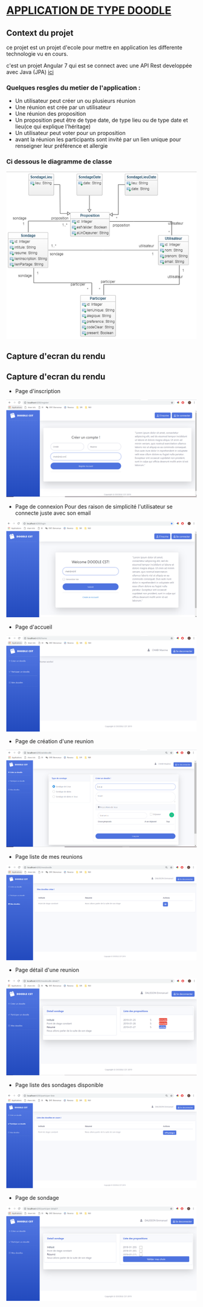 # [APPLICATION DE TYPE DOODLE](https://github.com/Constant23/Doodle-front)

## Context du projet 

ce projet est un projet d'ecole pour mettre en application les differente technologie vu en cours. 

c'est un projet Angular 7 qui est se connect avec une API Rest developpée avec Java (JPA) [ici](https://github.com/Constant23/tpjpa2019sir)

### Quelques resgles du metier de l'application :

-   Un utilisateur peut créer un ou plusieurs réunion
-   Une réunion est crée par un utilisateur
-   Une réunion des proposition
-   Un proposition peut être de type date, de type lieu ou de type date et lieu(ce qui explique l'héritage)
-   Un utilisateur peut voter pour un proposition
-   avant la réunion les participants sont invité par un lien unique pour renseigner leur préférence et allergie

### Ci dessous le diagramme de classe 

[![SB Admin 2 Preview](https://github.com/Constant23/Doodle-front/blob/master/src/assets/capture/DC.PNG)](https://github.com/Constant23/Doodle-front/blob/master/src/assets/capture/DC.PNG)

## Capture d'ecran du rendu 


## Capture d'ecran du rendu 
-   Page d'inscription 

[![](https://github.com/Constant23/Doodle-front/blob/master/src/assets/capture/1.PNG)](https://github.com/Constant23/Doodle-front/blob/master/src/assets/capture/1.PNG)

-   Page de connexion 
Pour des raison de simplicité l'utilisateur se connecte juste avec son email

[![](https://github.com/Constant23/Doodle-front/blob/master/src/assets/capture/2.PNG)](https://github.com/Constant23/Doodle-front/blob/master/src/assets/capture/2.PNG)

-   Page d'accueil

[![](https://github.com/Constant23/Doodle-front/blob/master/src/assets/capture/3.PNG)](https://github.com/Constant23/Doodle-front/blob/master/src/assets/capture/3.PNG)

-   Page de création d'une reunion 

[![](https://github.com/Constant23/Doodle-front/blob/master/src/assets/capture/4.PNG)](https://github.com/Constant23/Doodle-front/blob/master/src/assets/capture/4.PNG)

-   Page liste de mes reunions 

[![](https://github.com/Constant23/Doodle-front/blob/master/src/assets/capture/5.PNG)](https://github.com/Constant23/Doodle-front/blob/master/src/assets/capture/5.PNG)

-   Page détail d'une reunion  

[![](https://github.com/Constant23/Doodle-front/blob/master/src/assets/capture/7.PNG)](https://github.com/Constant23/Doodle-front/blob/master/src/assets/capture/7.PNG)

-   Page liste des sondages disponible 

[![](https://github.com/Constant23/Doodle-front/blob/master/src/assets/capture/6.PNG)](https://github.com/Constant23/Doodle-front/blob/master/src/assets/capture/6.PNG)

-   Page de sondage 

[![](https://github.com/Constant23/Doodle-front/blob/master/src/assets/capture/8.PNG)](https://github.com/Constant23/Doodle-front/blob/master/src/assets/capture/8.PNG)

